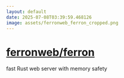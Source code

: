 ```yaml
---
layout: default
date: 2025-07-08T03:39:59.468126
image: assets/ferronweb_ferron_cropped.png
---
```


# [ferronweb/ferron](https://github.com/ferronweb/ferron)

fast Rust web server with memory safety
